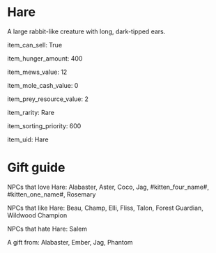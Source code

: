 # Hare

A large rabbit-like creature with long, dark-tipped ears.

item_can_sell: True

item_hunger_amount: 400

item_mews_value: 12

item_mole_cash_value: 0

item_prey_resource_value: 2

item_rarity: Rare

item_sorting_priority: 600

item_uid: Hare

# Gift guide

NPCs that love Hare: Alabaster, Aster, Coco, Jag, #kitten_four_name#, #kitten_one_name#, Rosemary

NPCs that like Hare: Beau, Champ, Elli, Fliss, Talon, Forest Guardian, Wildwood Champion

NPCs that hate Hare: Salem

A gift from: Alabaster, Ember, Jag, Phantom